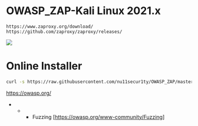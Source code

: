 # OWASP_ZAP-Kali Linux 2021.x
```
https://www.zaproxy.org/download/
https://github.com/zaproxy/zaproxy/releases/
```
[![](https://github.com/nu11secur1ty/OWASP_ZAP/blob/master/wall/owasp_logo_milan.png)](https://www.youtube.com/watch?v=U6CrsooLpAg)


# Online Installer
```bash
curl -s https://raw.githubusercontent.com/nu11secur1ty/OWASP_ZAP/master/zap.sh | bash
```
https://owasp.org/

- - - Fuzzing
[https://owasp.org/www-community/Fuzzing]
